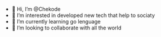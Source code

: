 - 👋 Hi, I’m @Chekode
- 👀 I’m interested in developed new tech that help to sociaty
- 🌱 I’m currently learning go lenguage
- 💞️ I’m looking to collaborate with all the world

<!---
Chekode/Chekode is a stuff codes.
--->
